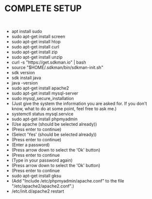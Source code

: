 # COMPLETE SETUP

<br>

<ul>
  <li>apt install sudo</li>
  <li>sudo apt-get install screen</li>
  <li>sudo apt-get install htop</li>
  <li>sudo apt-get install curl</li>
  <li>sudo apt-get install zip</li>
  <li>sudo apt-get install unzip</li>
  <li>curl -s "https://get.sdkman.io" | bash</li>
  <li>source "$HOME/.sdkman/bin/sdkman-init.sh"</li>
  <li>sdk version</li>
  <li>sdk install java</li>
  <li>java -version</li>
  <li>sudo apt-get install apache2</li>
  <li>sudo apt-get install mysql-server</li>
  <li>sudo mysql_secure_installation</li>
  <li>(Just give the system the information you are asked for. If you don't know, what to do at some point, feel free to ask me.)</li>
  <li>systemctl status mysql.service</li>
  <li>sudo apt-get install phpmyadmin</li>
  <li>(Use apache (should be selected already))</li>
  <li>(Press enter to continue)</li>
  <li>(Select 'Yes' (should be selected already))</li>
  <li>(Press enter to continue)</li>
  <li>(Enter a password)</li>
  <li>(Press arrow down to select the 'Ok' button)</li>
  <li>(Press enter to continue</li>
  <li>(Type in your password again)</li>
  <li>(Press arrow down to select the 'Ok' button)</li>
  <li>(Press enter to continue</li>
  <li>sudo apt-get install gksu</li>
  <li>(Add "Include /etc/phpmyadmin/apache.conf" to the file "/etc/apache2/apache2.conf".)</li>
  <li>/etc/init.d/apache2 restart</li>
</ul>
